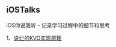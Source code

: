 ## iOSTalks
iOS你说我听 - 记录学习过程中的细节和思考


1、[说烂的KVO实现原理](https://github.com/doudoudie/iOSTalks/wiki/%E8%AF%B4%E7%83%82%E7%9A%84KVO%E5%AE%9E%E7%8E%B0%E5%8E%9F%E7%90%86)

